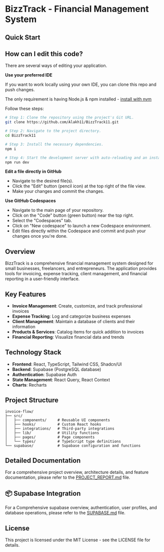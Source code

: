 # BizzTrack - Financial Management System

## Quick Start

## How can I edit this code?

There are several ways of editing your application.


**Use your preferred IDE**

If you want to work locally using your own IDE, you can clone this repo and push changes.

The only requirement is having Node.js & npm installed - [install with nvm](https://github.com/nvm-sh/nvm#installing-and-updating)

Follow these steps:

```sh
# Step 1: Clone the repository using the project's Git URL.
git clone https://github.com/Alakh11/BizzTrack11.git

# Step 2: Navigate to the project directory.
cd BizzTrack11

# Step 3: Install the necessary dependencies.
npm i

# Step 4: Start the development server with auto-reloading and an instant preview.
npm run dev
```

**Edit a file directly in GitHub**

- Navigate to the desired file(s).
- Click the "Edit" button (pencil icon) at the top right of the file view.
- Make your changes and commit the changes.

**Use GitHub Codespaces**

- Navigate to the main page of your repository.
- Click on the "Code" button (green button) near the top right.
- Select the "Codespaces" tab.
- Click on "New codespace" to launch a new Codespace environment.
- Edit files directly within the Codespace and commit and push your changes once you're done.


## Overview

BizzTrack is a comprehensive financial management system designed for small businesses, freelancers, and entrepreneurs. The application provides tools for invoicing, expense tracking, client management, and financial reporting in a user-friendly interface.

## Key Features

- **Invoice Management**: Create, customize, and track professional invoices
- **Expense Tracking**: Log and categorize business expenses
- **Client Management**: Maintain a database of clients and their information
- **Products & Services**: Catalog items for quick addition to invoices
- **Financial Reporting**: Visualize financial data and trends

## Technology Stack

- **Frontend**: React, TypeScript, Tailwind CSS, Shadcn/UI
- **Backend**: Supabase (PostgreSQL database)
- **Authentication**: Supabase Auth
- **State Management**: React Query, React Context
- **Charts**: Recharts

## Project Structure

```
invoice-flow/
├── src/
│   ├── components/     # Reusable UI components
│   ├── hooks/          # Custom React hooks
│   ├── integrations/   # Third-party integrations
│   ├── lib/            # Utility functions
│   ├── pages/          # Page components
│   └── types/          # TypeScript type definitions
└── supabase/           # Supabase configuration and functions
```

## Detailed Documentation

For a comprehensive project overview, architecture details, and feature documentation, please refer to the [PROJECT_REPORT.md](./PROJECT_REPORT.md) file.

## 📦 Supabase Integration

For a Comprehensive supabase overview, authentication, user profiles, and database operations, please refer to the [SUPABASE.md](./SUPABASE.md) file.


## License

This project is licensed under the MIT License - see the LICENSE file for details.
